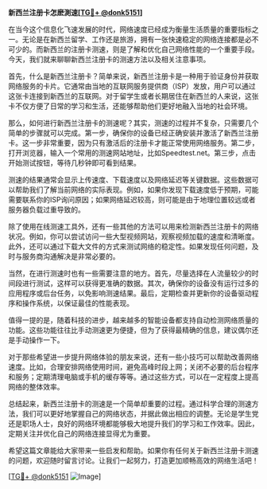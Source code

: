 **新西兰注册卡怎麽測速[[TG💪+ @donk5151](https://t.me/s/donk5151)]**

在当今这个信息化飞速发展的时代，网络速度已经成为衡量生活质量的重要指标之一。无论是在新西兰留学、工作还是旅游，拥有一张快速稳定的网络连接都是必不可少的。而新西兰的注册卡测速，则是了解和优化自己网络性能的一个重要手段。今天，我们就来聊聊新西兰注册卡的测速方法以及相关注意事项。

首先，什么是新西兰注册卡？简单来说，新西兰注册卡是一种用于验证身份并获取网络服务的卡片。它通常由当地的互联网服务提供商（ISP）发放，用户可以通过这张卡连接到新西兰的互联网。对于留学生或者长期居住在新西兰的人来说，这张卡不仅方便了日常的学习和生活，还能够帮助他们更好地融入当地的社会环境。

那么，如何进行新西兰注册卡的测速呢？其实，测速的过程并不复杂，只需要几个简单的步骤就可以完成。第一步，确保你的设备已经正确安装并激活了新西兰注册卡。这一步非常重要，因为只有激活后的注册卡才能正常使用网络服务。第二步，打开浏览器，输入一个常用的测速网站地址，比如Speedtest.net。第三步，点击开始测试按钮，等待几秒钟即可看到结果。

测速的结果通常会显示上传速度、下载速度以及网络延迟等关键数据。这些数据可以帮助我们了解当前网络的实际表现。例如，如果你发现下载速度低于预期，可能需要联系你的ISP询问原因；如果网络延迟较高，则可能是由于地理位置较远或者服务器负载过重导致的。

除了使用在线测速工具外，还有一些其他的方法可以用来检测新西兰注册卡的网络状况。例如，你可以尝试访问一些大型视频网站，观察视频加载的速度和清晰度。此外，还可以通过下载大文件的方式来测试网络的稳定性。如果发现任何问题，及时与服务商沟通解决是非常必要的。

当然，在进行测速时也有一些需要注意的地方。首先，尽量选择在人流量较少的时间段进行测试，这样可以获得更准确的数据。其次，确保你的设备没有运行过多的应用程序或后台任务，以免影响测速结果。最后，定期检查并更新你的设备驱动程序和操作系统，以保证最佳的性能表现。

值得一提的是，随着科技的进步，越来越多的智能设备都支持自动检测网络质量的功能。这些功能往往比手动测速更为便捷，但为了获得最精确的信息，建议偶尔还是手动操作一下。

对于那些希望进一步提升网络体验的朋友来说，还有一些小技巧可以帮助改善网络速度。比如，合理安排网络使用时间，避免高峰时段上网；关闭不必要的后台程序和服务；定期清理电脑或手机的缓存等等。通过这些方式，可以在一定程度上提高网络的整体效率。

总结起来，新西兰注册卡的测速是一个简单却重要的过程。通过科学合理的测速方法，我们可以更好地掌握自己的网络状态，并据此做出相应的调整。无论是学生党还是职场人士，良好的网络环境都能够极大地提升我们的学习和工作效率。因此，定期关注并优化自己的网络连接显得尤为重要。

希望这篇文章能给大家带来一些启发和帮助。如果你有任何关于新西兰注册卡测速的问题，欢迎随时留言讨论。让我们一起努力，打造更加顺畅高效的网络生活吧！

[[TG💪+ @donk5151](https://t.me/s/donk5151) ![Image](https://i.postimg.cc/rwNCRYN7/Snipaste-2025-04-30-17-27-05.png)]